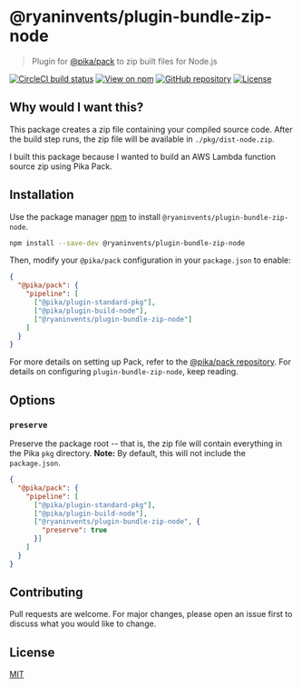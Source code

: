 # @ryaninvents/plugin-bundle-zip-node

> Plugin for [@pika/pack](https://github.com/pikapkg/pack) to zip built files for Node.js

[![CircleCI build status](https://img.shields.io/circleci/project/github/ryaninvents/plugin-bundle-zip/develop.svg?logo=circleci&style=flat)](https://circleci.com/gh/ryaninvents/plugin-bundle-zip)
[![View on npm](https://img.shields.io/npm/v/@ryaninvents/plugin-bundle-zip-node.svg?style=flat)](https://www.npmjs.com/package/@ryaninvents/plugin-bundle-zip-node)
[![GitHub repository](https://img.shields.io/github/stars/ryaninvents/plugin-bundle-zip.svg?style=social)](https://github.com/ryaninvents/plugin-bundle-zip)
[![License](https://img.shields.io/npm/l/@ryaninvents/plugin-bundle-zip-node.svg?style=flat)](https://www.npmjs.com/package/@ryaninvents/plugin-bundle-zip-node)

## Why would I want this?

This package creates a zip file containing your compiled source code. After the build step runs, the zip file will be available in `./pkg/dist-node.zip`.

I built this package because I wanted to build an AWS Lambda function source zip using Pika Pack.

## Installation

Use the package manager [npm](https://docs.npmjs.com/about-npm/) to install `@ryaninvents/plugin-bundle-zip-node`.

```bash
npm install --save-dev @ryaninvents/plugin-bundle-zip-node
```

Then, modify your `@pika/pack` configuration in your `package.json` to enable:

```json
{
  "@pika/pack": {
    "pipeline": [
      ["@pika/plugin-standard-pkg"],
      ["@pika/plugin-build-node"],
      ["@ryaninvents/plugin-bundle-zip-node"]
    ]
  }
}
```

For more details on setting up Pack, refer to the [@pika/pack repository](https://github.com/pikapkg/pack). For details on configuring `plugin-bundle-zip-node`, keep reading.

## Options

### `preserve`

Preserve the package root -- that is, the zip file will contain everything in the Pika `pkg` directory. **Note:** By default, this will not include the `package.json`.

```json
{
  "@pika/pack": {
    "pipeline": [
      ["@pika/plugin-standard-pkg"],
      ["@pika/plugin-build-node"],
      ["@ryaninvents/plugin-bundle-zip-node", {
        "preserve": true
      }]
    ]
  }
}
```

## Contributing
Pull requests are welcome. For major changes, please open an issue first to discuss what you would like to change.

## License
[MIT](https://choosealicense.com/licenses/mit/)